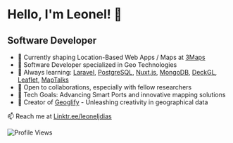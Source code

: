 # Hello, I'm Leonel! 👋

## Software Developer

- 🔭 Currently shaping Location-Based Web Apps / Maps at [3Maps](https://3maps.io/)
- 💼 Software Developer specialized in Geo Technologies
- 🌱 Always learning: [Laravel](https://laravel.com/), [PostgreSQL](https://www.postgresql.org/), [Nuxt.js](https://nuxtjs.org/), [MongoDB](https://www.mongodb.com/), [DeckGL](https://deck.gl/), [Leaflet](https://leafletjs.com/), [MapTalks](https://maptalks.org/)
- 👯 Open to collaborations, especially with fellow researchers
- 🥅 Tech Goals: Advancing Smart Ports and innovative mapping solutions
- 🚀 Creator of [Geoglify](https://geoglify.com/) - Unleashing creativity in geographical data

📫 Reach me at [Linktr.ee/leoneljdias](https://linktr.ee/leoneljdias)

![Profile Views](https://komarev.com/ghpvc/?username=leoneljdias&color=blue&style=flat-square)

